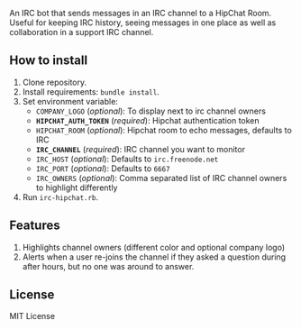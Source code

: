 An IRC bot that sends messages in an IRC channel to a HipChat Room. Useful for keeping IRC history, seeing messages in one place as well as collaboration in a support IRC channel.

How to install
------------
1. Clone repository.
2. Install requirements: `bundle install`.
3. Set environment variable:
    - `COMPANY_LOGO` (*optional*): To display next to irc channel owners
    - **`HIPCHAT_AUTH_TOKEN`** (*required*): Hipchat authentication token
    - `HIPCHAT_ROOM` (*optional*): Hipchat room to echo messages, defaults to IRC
    - **`IRC_CHANNEL`** (*required*): IRC channel you want to monitor
    - `IRC_HOST` (*optional*): Defaults to `irc.freenode.net`
    - `IRC_PORT` (*optional*): Defaults to `6667`
    - `IRC_OWNERS` (*optional*): Comma separated list of IRC channel owners to highlight differently
4. Run `irc-hipchat.rb`.


Features
------------
1. Highlights channel owners (different color and optional company logo)
2. Alerts when a user re-joins the channel if they asked a question during after hours, but no one was around to answer.


License
------------
MIT License
